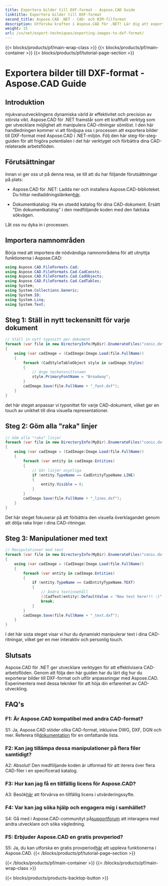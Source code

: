 ```yaml
---
title: Exportera bilder till DXF-format - Aspose.CAD Guide
linktitle: Exportera bilder till DXF-format
second_title: Aspose.CAD .NET - CAD- och BIM-filformat
description: Utforska kraften i Aspose.CAD för .NET! Lär dig att exportera bilder till DXF-format utan ansträngning. Förbättra din CAD-utveckling med precision och effektivitet.
weight: 15
url: /sv/net/export-techniques/exporting-images-to-dxf-format/
---
```


{{< blocks/products/pf/main-wrap-class >}}
{{< blocks/products/pf/main-container >}}
{{< blocks/products/pf/tutorial-page-section >}}

# Exportera bilder till DXF-format - Aspose.CAD Guide

## Introduktion

mjukvaruutvecklingens dynamiska värld är effektivitet och precision av största vikt. Aspose.CAD för .NET framstår som ett kraftfullt verktyg som ger utvecklare möjlighet att manipulera CAD-ritningar sömlöst. I den här handledningen kommer vi att fördjupa oss i processen att exportera bilder till DXF-format med Aspose.CAD i .NET-miljön. Följ den här steg-för-steg-guiden för att frigöra potentialen i det här verktyget och förbättra dina CAD-relaterade arbetsflöden.

## Förutsättningar

Innan vi ger oss ut på denna resa, se till att du har följande förutsättningar på plats:

-  Aspose.CAD för .NET: Ladda ner och installera Aspose.CAD-biblioteket. Du hittar nedladdningslänken[här](https://releases.aspose.com/cad/net/).

- Dokumentkatalog: Ha en utsedd katalog för dina CAD-dokument. Ersätt "Din dokumentkatalog" i den medföljande koden med den faktiska sökvägen.

Låt oss nu dyka in i processen.

## Importera namnområden

Börja med att importera de nödvändiga namnområdena för att utnyttja funktionerna i Aspose.CAD:

```csharp
using Aspose.CAD.FileFormats.Cad;
using Aspose.CAD.FileFormats.Cad.CadConsts;
using Aspose.CAD.FileFormats.Cad.CadObjects;
using Aspose.CAD.FileFormats.Cad.CadTables;
using System;
using System.Collections.Generic;
using System.IO;
using System.Linq;
using System.Text;
```

## Steg 1: Ställ in nytt teckensnitt för varje dokument

```csharp
// Ställ in nytt typsnitt per dokument
foreach (var file in new DirectoryInfo(MyDir).EnumerateFiles("conic.dxf"))
{
    using (var cadImage = (CadImage)Image.Load(file.FullName))
    {
        foreach (CadStyleTableObject style in cadImage.Styles)
        {
            // Ange teckensnittsnamn
            style.PrimaryFontName = "Broadway";
        }
        cadImage.Save(file.FullName + "_font.dxf");
    }
}
```

det här steget anpassar vi typsnittet för varje CAD-dokument, vilket ger en touch av unikhet till dina visuella representationer.

## Steg 2: Göm alla "raka" linjer

```csharp
// Göm alla "raka" linjer
foreach (var file in new DirectoryInfo(MyDir).EnumerateFiles("conic.dxf"))
{
    using (var cadImage = (CadImage)Image.Load(file.FullName))
    {
        foreach (var entity in cadImage.Entities)
        {
            // Gör linjer osynliga
            if (entity.TypeName == CadEntityTypeName.LINE)
            {
                entity.Visible = 0;
            }
        }
        cadImage.Save(file.FullName + "_lines.dxf");
    }
}
```

Det här steget fokuserar på att förbättra den visuella överklagandet genom att dölja raka linjer i dina CAD-ritningar.

## Steg 3: Manipulationer med text

```csharp
// Manipulationer med text
foreach (var file in new DirectoryInfo(MyDir).EnumerateFiles("conic.dxf"))
{
    using (var cadImage = (CadImage)Image.Load(file.FullName))
    {
        foreach (var entity in cadImage.Entities)
        {
            if (entity.TypeName == CadEntityTypeName.TEXT)
            {
                // Ändra textinnehåll
                ((CadText)entity).DefaultValue = "New text here!!! :)";
                break;
            }
        }
        cadImage.Save(file.FullName + "_text.dxf");
    }
}
```

I det här sista steget visar vi hur du dynamiskt manipulerar text i dina CAD-ritningar, vilket ger en mer interaktiv och personlig touch.

## Slutsats

Aspose.CAD för .NET ger utvecklare verktygen för att effektivisera CAD-arbetsflöden. Genom att följa den här guiden har du lärt dig hur du exporterar bilder till DXF-format och utför anpassningar med Aspose.CAD. Experimentera med dessa tekniker för att höja din erfarenhet av CAD-utveckling.

## FAQ's

### F1: Är Aspose.CAD kompatibel med andra CAD-format?

 S1: Ja, Aspose.CAD stöder olika CAD-format, inklusive DWG, DXF, DGN och mer. Referera till[dokumentation](https://reference.aspose.com/cad/net/) för en omfattande lista.

### F2: Kan jag tillämpa dessa manipulationer på flera filer samtidigt?

A2: Absolut! Den medföljande koden är utformad för att iterera över flera CAD-filer i en specificerad katalog.

### F3: Hur kan jag få en tillfällig licens för Aspose.CAD?

 A3: Besök[här](https://purchase.aspose.com/temporary-license/) att förvärva en tillfällig licens i utvärderingssyfte.

### F4: Var kan jag söka hjälp och engagera mig i samhället?

 S4: Gå med i Aspose.CAD-communityt på[supportforum](https://forum.aspose.com/c/cad/19) att interagera med andra utvecklare och söka vägledning.

### F5: Erbjuder Aspose.CAD en gratis provperiod?

 S5: Ja, du kan utforska en gratis provperiod[här](https://releases.aspose.com/) att uppleva funktionerna i Aspose.CAD.
{{< /blocks/products/pf/tutorial-page-section >}}

{{< /blocks/products/pf/main-container >}}
{{< /blocks/products/pf/main-wrap-class >}}

{{< blocks/products/products-backtop-button >}}
